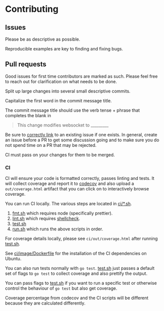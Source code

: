 # Contributing

## Issues

Please be as descriptive as possible.

Reproducible examples are key to finding and fixing bugs.

## Pull requests

Good issues for first time contributors are marked as such. Please feel free to
reach out for clarification on what needs to be done.

Split up large changes into several small descriptive commits.

Capitalize the first word in the commit message title.

The commit message title should use the verb tense + phrase that completes the blank in

> This change modifies websocket to \_\_\_\_\_\_\_\_\_

Be sure to [correctly link](https://help.github.com/en/articles/closing-issues-using-keywords)
to an existing issue if one exists. In general, create an issue before a PR to get some
discussion going and to make sure you do not spend time on a PR that may be rejected.

CI must pass on your changes for them to be merged.

### CI

CI will ensure your code is formatted correctly, passes linting and tests.
It will collect coverage and report it to [codecov](https://codecov.io/gh/nhooyr/websocket)
and also upload a `out/coverage.html` artifact that you can click on to interactively
browse coverage.

You can run CI locally. The various steps are located in [ci/\*.sh](../ci).

1. [fmt.sh](../ci/fmt.sh) which requires node (specifically prettier).
1. [lint.sh](../ci/lint.sh) which requires [shellcheck](https://github.com/koalaman/shellcheck#installing).
1. [test.sh](../ci/test.sh)
1. [run.sh](../ci/run.sh) which runs the above scripts in order.

For coverage details locally, please see `ci/out/coverage.html` after running [test.sh](../ci/test.sh).

See [ci/image/Dockerfile](../ci/image/Dockerfile) for the installation of the CI dependencies on Ubuntu.

You can also run tests normally with `go test`. [test.sh](../ci/test.sh) just passes a default set of flags to
`go test` to collect coverage and also prettify the output.

You can pass flags to [test.sh](../ci/test.sh) if you want to run a specific test or otherwise
control the behaviour of `go test` but also get coverage.

Coverage percentage from codecov and the CI scripts will be different because they are calculated differently.
